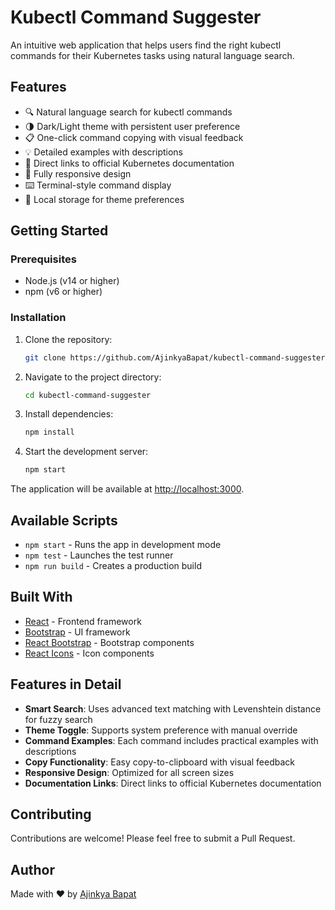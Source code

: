 # Kubectl Command Suggester

An intuitive web application that helps users find the right kubectl commands for their Kubernetes tasks using natural language search.

## Features

- 🔍 Natural language search for kubectl commands
- 🌗 Dark/Light theme with persistent user preference
- 📋 One-click command copying with visual feedback
- 💡 Detailed examples with descriptions
- 🔗 Direct links to official Kubernetes documentation
- 📱 Fully responsive design
- ⌨️ Terminal-style command display
- 💾 Local storage for theme preferences

## Getting Started

### Prerequisites

- Node.js (v14 or higher)
- npm (v6 or higher)

### Installation

1. Clone the repository:
   ```bash
   git clone https://github.com/AjinkyaBapat/kubectl-command-suggester.git
   ```

2. Navigate to the project directory:
   ```bash
   cd kubectl-command-suggester
   ```

3. Install dependencies:
   ```bash
   npm install
   ```

4. Start the development server:
   ```bash
   npm start
   ```

The application will be available at [http://localhost:3000](http://localhost:3000).

## Available Scripts

- `npm start` - Runs the app in development mode
- `npm test` - Launches the test runner
- `npm run build` - Creates a production build

## Built With

- [React](https://reactjs.org/) - Frontend framework
- [Bootstrap](https://getbootstrap.com/) - UI framework
- [React Bootstrap](https://react-bootstrap.github.io/) - Bootstrap components
- [React Icons](https://react-icons.github.io/react-icons/) - Icon components


## Features in Detail

- **Smart Search**: Uses advanced text matching with Levenshtein distance for fuzzy search
- **Theme Toggle**: Supports system preference with manual override
- **Command Examples**: Each command includes practical examples with descriptions
- **Copy Functionality**: Easy copy-to-clipboard with visual feedback
- **Responsive Design**: Optimized for all screen sizes
- **Documentation Links**: Direct links to official Kubernetes documentation

## Contributing

Contributions are welcome! Please feel free to submit a Pull Request.


## Author

Made with ❤️ by [Ajinkya Bapat](https://github.com/AjinkyaBapat)
